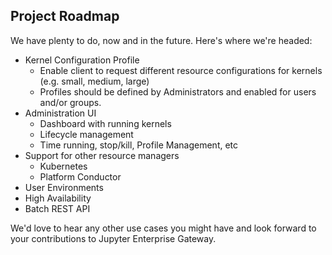 ## Project Roadmap
We have plenty to do, now and in the future.  Here's where we're headed:

* Kernel Configuration Profile
  * Enable client to request different resource configurations for kernels (e.g. small, medium, large)
  * Profiles should be defined by Administrators and enabled for users and/or groups.
* Administration UI
  * Dashboard with running kernels
  * Lifecycle management
  * Time running, stop/kill, Profile Management, etc
* Support for other resource managers
  * Kubernetes
  * Platform Conductor
* User Environments
* High Availability
* Batch REST API

We'd love to hear any other use cases you might have and look forward to your contributions to Jupyter Enterprise Gateway.

